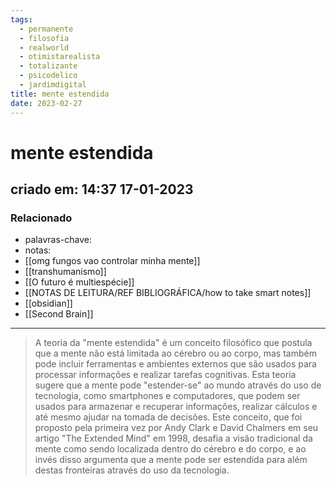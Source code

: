 ```yaml
---
tags:
  - permanente
  - filosofia
  - realworld
  - otimistarealista
  - totalizante
  - psicodelico
  - jardimdigital
title: mente estendida
date: 2023-02-27
---
```

# mente estendida
## criado em: 14:37 17-01-2023

### Relacionado
- palavras-chave: 
- notas: 
- [[omg fungos vao controlar minha mente]]
- [[transhumanismo]]
- [[O futuro é multiespécie]]
- [[NOTAS DE LEITURA/REF BIBLIOGRÁFICA/how to take smart notes]]
- [[obsidian]]
- [[Second Brain]]
---
>A teoria da "mente estendida" é um conceito filosófico que postula que a mente não está limitada ao cérebro ou ao corpo, mas também pode incluir ferramentas e ambientes externos que são usados para processar informações e realizar tarefas cognitivas. Esta teoria sugere que a mente pode "estender-se" ao mundo através do uso de tecnologia, como smartphones e computadores, que podem ser usados para armazenar e recuperar informações, realizar cálculos e até mesmo ajudar na tomada de decisões. Este conceito, que foi proposto pela primeira vez por Andy Clark e David Chalmers em seu artigo "The Extended Mind" em 1998, desafia a visão tradicional da mente como sendo localizada dentro do cérebro e do corpo, e ao invés disso argumenta que a mente pode ser estendida para além destas fronteiras através do uso da tecnologia.